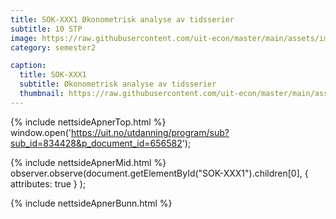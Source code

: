 ```yaml
---
title: SOK-XXX1 Økonometrisk analyse av tidsserier
subtitle: 10 STP
image: https://raw.githubusercontent.com/uit-econ/master/main/assets/img/SOK-XXX1.png
category: semester2

caption:
  title: SOK-XXX1 
  subtitle: Økonometrisk analyse av tidsserier
  thumbnail: https://raw.githubusercontent.com/uit-econ/master/main/assets/img/SOK-XXX1.png
---
```



{% include nettsideApnerTop.html %}
window.open('https://uit.no/utdanning/program/sub?sub_id=834428&p_document_id=656582');

{% include nettsideApnerMid.html %} 
observer.observe(document.getElementById("SOK-XXX1").children[0], { attributes: true } );

{% include nettsideApnerBunn.html %}
